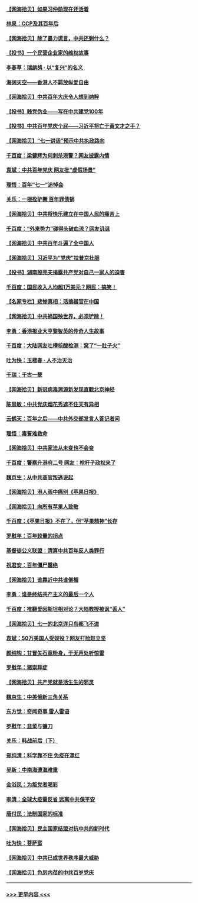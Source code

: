 #### [【网海拾贝】如果习仲勋现在还活着](../pages/nsc993/n13073410.md?t=07072201) 
#### [林泉：CCP及其百年后](../pages/nsc993/n13073226.md?t=07072201) 
#### [【网海拾贝】除了暴力谎言，中共还剩什么？](../pages/nsc993/n13071082.md?t=07072201) 
#### [【投书】一个民营企业家的维权故事](../pages/nsc993/n13070932.md?t=07072201) 
#### [李春草：瑞鹧鸪 · 以“复兴”的名义](../pages/nsc993/n13069984.md?t=07072201) 
#### [海阔天空——香港人不羁放纵爱自由](../pages/nsc993/n13069407.md?t=07072201) 
#### [【网海拾贝】中共百年大庆令人想到纳粹](../pages/nsc993/n13068483.md?t=07072201) 
#### [【投书】贱党伪业——写在中共建党100年](../pages/nsc993/n13067843.md?t=07072201) 
#### [【投书】中共百年党庆个屁——习近平将亡于黄文才之手？](../pages/nsc993/n13067425.md?t=07072201) 
#### [【网海拾贝】“七一讲话”预示中共执政路向](../pages/nsc993/n13066434.md?t=07072201) 
#### [千百度：梁健辉为何刺杀港警？网友披露内情](../pages/nsc993/n13066979.md?t=07072201) 
#### [袁斌：中共百年党庆 网友批“虚假场景”](../pages/nsc993/n13066385.md?t=07072201) 
#### [理悟：百年“七一”追悼会](../pages/nsc993/n13066106.md?t=07072201) 
#### [关乐：一根拴驴橛 百年罪债锅](../pages/nsc993/n13066089.md?t=07072201) 
#### [【网海拾贝】中共将快乐建立在中国人民的痛苦上](../pages/nsc993/n13064939.md?t=07072201) 
#### [千百度：“外来势力”碰得头破血流？网友讥讽](../pages/nsc993/n13064878.md?t=07072201) 
#### [【网海拾贝】中共百年斗遍了全中国人](../pages/nsc993/n13060020.md?t=07072201) 
#### [【网海拾贝】习近平为“党庆”拉普京壮胆](../pages/nsc993/n13057781.md?t=07072201) 
#### [【投书】湖南殷亮夫揭露共产党对自己一家人的迫害](../pages/nsc993/n13057744.md?t=07072201) 
#### [千百度：国民收入人均超1万美元？网民：搞笑！](../pages/nsc993/n13057692.md?t=07072201) 
#### [【名家专栏】悲惨真相：活摘器官在中国](../pages/nsc993/n13056611.md?t=07072201) 
#### [【网海拾贝】中共祸国殃世界，必须铲除！](../pages/nsc993/n13056011.md?t=07072201) 
#### [李勇：香港报业大亨黎智英的传奇人生故事](../pages/nsc993/n13055258.md?t=07072201) 
#### [千百度：大陆网友吐槽核酸检测：窝了“一肚子火”](../pages/nsc993/n13055194.md?t=07072201) 
#### [吐为快：玉楼春 · 人不治天治](../pages/nsc993/n13054028.md?t=07072201) 
#### [千瑞：千古一孽](../pages/nsc993/n13054016.md?t=07072201) 
#### [【网海拾贝】新冠病毒溯源新发现直戳北京神经](../pages/nsc993/n13052425.md?t=07072201) 
#### [陈思敏：中共党庆烟花秀遮不住天有异相](../pages/nsc993/n13052020.md?t=07072201) 
#### [云鹤天：百年之后——中共外交部发言人答记者问](../pages/nsc993/n13051604.md?t=07072201) 
#### [理悟：毒誓难救命](../pages/nsc993/n13051601.md?t=07072201) 
#### [【网海拾贝】中共家法从未变也不会变](../pages/nsc993/n13050366.md?t=07072201) 
#### [千百度：警察升港府二号 网友：枪杆子政权来了](../pages/nsc993/n13050261.md?t=07072201) 
#### [魏京生：从中共高官叛逃说起](../pages/nsc993/n13048997.md?t=07072201) 
#### [【网海拾贝】港人雨中痛别《苹果日报》](../pages/nsc993/n13048941.md?t=07072201) 
#### [【网海拾贝】向所有苹果人致敬](../pages/nsc993/n13046795.md?t=07072201) 
#### [千百度：《苹果日报》不在了，但“苹果精神”长存](../pages/nsc993/n13046703.md?t=07072201) 
#### [罗慰年：百年较量的拐点](../pages/nsc993/n13046542.md?t=07072201) 
#### [基督徒公义联盟：清算中共百年反人类罪行](../pages/nsc993/n13046499.md?t=07072201) 
#### [祝君安：百年僵尸罄绝](../pages/nsc993/n13045595.md?t=07072201) 
#### [【网海拾贝】谁靠近中共谁倒楣](../pages/nsc993/n13044667.md?t=07072201) 
#### [李勇：谁是终结共产主义的最后一个人](../pages/nsc993/n13044397.md?t=07072201) 
#### [千百度：推翻爱因斯坦相对论？大陆教授被讽“丢人”](../pages/nsc993/n13043908.md?t=07072201) 
#### [【网海拾贝】七一的北京连只鸟都飞不进](../pages/nsc993/n13041377.md?t=07072201) 
#### [袁斌：50万美国人受奴役？网友打脸赵立坚](../pages/nsc993/n13041330.md?t=07072201) 
#### [颜纯钩：甘冒矢石竟粉身，于无声处听惊雷](../pages/nsc993/n13041140.md?t=07072201) 
#### [罗慰年：猪崇拜症](../pages/nsc993/n13041071.md?t=07072201) 
#### [【网海拾贝】共产党就是活生生的邪灵](../pages/nsc993/n13036627.md?t=07072201) 
#### [魏京生：中美俄新三角关系](../pages/nsc993/n13035986.md?t=07072201) 
#### [东方觉：奇闻奇事 雷人雷语](../pages/nsc993/n13035878.md?t=07072201) 
#### [罗慰年：韭菜与镰刀](../pages/nsc993/n13034374.md?t=07072201) 
#### [关乐：韩战前后（下）](../pages/nsc993/n13034113.md?t=07072201) 
#### [郑纯清：科学靠不住 免疫在漂红](../pages/nsc993/n13034093.md?t=07072201) 
#### [吴新：中南海遭海难重](../pages/nsc993/n13034084.md?t=07072201) 
#### [金浴凤：为叛党者喝彩](../pages/nsc993/n13034058.md?t=07072201) 
#### [李清：全球大疫需反省 远离中共保平安](../pages/nsc993/n13033784.md?t=07072201) 
#### [唐付民：法制国家的标准](../pages/nsc993/n13032944.md?t=07072201) 
#### [【网海拾贝】民主国家结盟对抗中共的新时代](../pages/nsc993/n13031717.md?t=07072201) 
#### [吐为快：菩萨蛮](../pages/nsc993/n13030033.md?t=07072201) 
#### [【网海拾贝】中共已成世界秩序最大威胁](../pages/nsc993/n13028138.md?t=07072201) 
#### [【网海拾贝】色厉内荏的中共百岁党庆](../pages/nsc993/n13025582.md?t=07072201) 

----
#### [ >>> 更早内容 <<< ](../indexes/nsc993-earlier.md)
